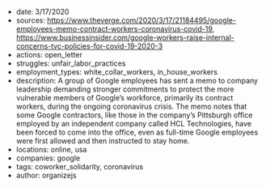   * date: 3/17/2020
  * sources: https://www.theverge.com/2020/3/17/21184495/google-employees-memo-contract-workers-coronavirus-covid-19, https://www.businessinsider.com/google-workers-raise-internal-concerns-tvc-policies-for-covid-19-2020-3
  * actions: open_letter
  * struggles: unfair_labor_practices
  * employment_types: white_collar_workers, in_house_workers
  * description: A group of Google employees has sent a memo to company leadership demanding stronger commitments to protect the more vulnerable members of Google’s workforce, primarily its contract workers, during the ongoing coronavirus crisis. The memo notes that some Google contractors, like those in the company’s Pittsburgh office employed by an independent company called HCL Technologies, have been forced to come into the office, even as full-time Google employees were first allowed and then instructed to stay home.
  * locations: online, usa
  * companies: google
  * tags: coworker_solidarity, coronavirus
  * author: organizejs
